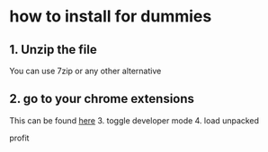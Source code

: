 # how to install for dummies

## 1. Unzip the file
You can use 7zip or any other alternative
## 2. go to your chrome extensions
This can be found [here](chrome://extensions/)
3. toggle developer mode
4. load unpacked

profit

